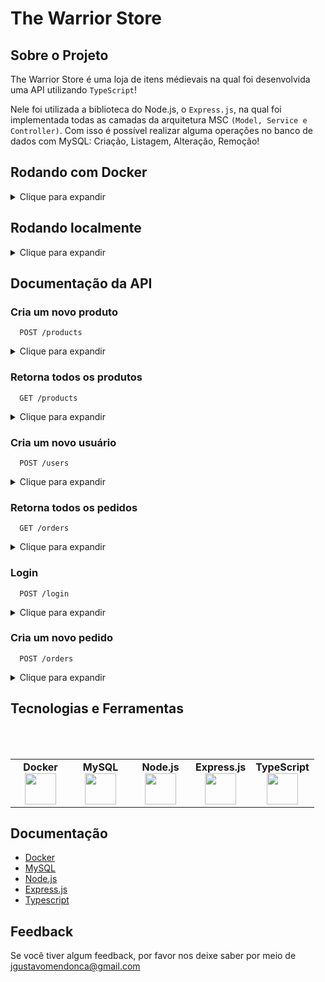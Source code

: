 # The Warrior Store

<a name="readme-top"></a>

## Sobre o Projeto

The Warrior Store é uma loja de itens médievais na qual foi desenvolvida uma API utilizando `TypeScript`!

Nele foi utilizada a biblioteca do Node.js, o `Express.js`, na qual foi implementada todas as camadas da arquitetura MSC `(Model, Service e Controller)`. Com isso é possível realizar alguma operações no banco de dados com MySQL: Criação, Listagem, Alteração, Remoção!


## Rodando com Docker

<details>
  <summary>Clique para expandir</summary>
  
  ## É necessário ter o Docker instalado em sua máquina.
  
- Clone o projeto

```bash
  git clone git@github.com:Joaogustavo789/The-Warrior-Store.git
```

- Entre no diretório do projeto

```bash
  cd The-Warrior-Store
```

- Crie os Containers

```js
  docker-compose up -d  // Ele irá rodar dois serviços, um do node e um do db!
```

Se estiver usando `macOS` será necessário colocar manualmente uma opção `platform: linux/amd64` no serviço do banco de dados no arquivo docker-compose.yml desse projeto.

- Entre no container do projeto

```bash
docker exec -it trybesmith bash
```

- Instale as dependências dentro do container

```bash
  npm install
```
</details>

## Rodando localmente

<details>
  <summary>Clique para expandir</summary>
  
## É necessário ter o Node e o MySQL instalados em sua máquina.

- Clone o projeto

```bash
  git clone git@github.com:Joaogustavo789/The-Warrior-Store.git
```

- Entre no diretório do projeto

```bash
  cd The-Warrior-Store
```

- Instale as dependências

```bash
  npm install
```
</details>

## Documentação da API

### Cria um novo produto

```http
  POST /products
```
<details>
  <summary>Clique para expandir</summary>
  <br>

#### Formato da requisição

```js
{
  "name": "Espada longa",
  "amount": "30 peças de ouro"
}
```

#### Resposta esperada

```js
{
  "id": 1,
  "name": "Poção de cura",
  "amount": "20 gold",
}
```

#### Resposta com parâmetros errados
<details>
  <summary>Clique para expandir</summary>
  <br>

- **name vazio**

```js
 { "message": "\"name\" is required" }
```

- **name diferente de string**

```js
  { "message": "\"name\" must be a string" }
```

- **name menor que 3 caracteres**

```js
 { "message": "\"name\" length must be at least 3 characters long" }
```

- **amount vazio**

```js
  { "message": "\"amount\" is required" }
```

- **amount diferente de string**

```js
  { "message": "\"amount\" must be a string" }
```

- **amount menor que 3 caracteres**

```js
 { "message": "\"amount\" length must be at least 3 characters long" }
```
</details>
</details>

### Retorna todos os produtos

```http
  GET /products
```
<details>
  <summary>Clique para expandir</summary>
  <br>

#### Resposta esperada

```js
[
  {
    "id": 1,
    "name": "Poção de cura",
    "amount": "20 gold",
    "orderId": null
  },
  {
    "id": 2,
    "name": "Escudo do Herói",
    "amount": "100 diamond",
    "orderId": 1
  }
]
```
</details>

### Cria um novo usuário

```http
  POST /users
```
<details>
  <summary>Clique para expandir</summary>
  <br>

#### Formato da requisição

```js
{ 
  "username": "MAX",
  "classe": "swordsman",
  "level": 10,
  "password": "SavingPeople"
}
```

#### Resposta esperada

```js
{
  "token": "eyJhbGciOiJIUzI1NiIsInR5cCI6IkpXVCJ9.eyJzdWIiOiIxMjM0NTY3ODkwIiwibmFtZSI6IkpvaG4gRG9lIiwiaWF0IjoxNTE2MjM5MDIyfQ.SflKxwRJSMeKKF2QT4fwpMeJf36POk6yJV_adQssw5c"
}
```

#### Resposta com parâmetros errados
<details>
  <summary>Clique para expandir</summary>
  <br>

- **username vazio**

```js
  { "message": "\"username\" is required" }
```

- **username diferente de string**

```js
  { "message": "\"username\" must be a string" }
```

- **username menor que 3 caracteres**

```js
{ "message": "\"username\" length must be at least 3 characters long" }
```

- **classe vazio**

```js
  { "message": "\"classe\" is required" }
```

- **classe diferente de string**

```js
  { "message": "\"classe\" must be a string" }
```

- **classe menor que 3 caracteres**

```js
 { "message": "\"classe\" length must be at least 3 characters long" }
```

- **level vazio**

```js
  { "message": "\"level\" is required" }
```

- **level diferente de number**

```js
   { "message": "\"level\" must be a number" }
```

- **level menor que 1**

```js
 { "message": "\"level\" must be greater than or equal to 1" }
```

- **password vazia**

```js
 { "message": "\"password\" is required" }
```

- **password diferente de string**

```js
 { "message": "\"password\" must be a string" }
```

- **password menor que 8 caracteres**

```js
 { "message": "\"password\" length must be at least 8 characters long" }
```
</details>
</details>

### Retorna todos os pedidos

```http
  GET /orders
```
<details>
  <summary>Clique para expandir</summary>
  <br>

#### Resposta esperada

```js
[
  {
    "id": 1,
    "userId": 2,
    "productsIds": [1, 2]
  },
  {
    "id": 2,
    "userId": 1,
    "productsIds": [3, 4]
  }
]
```
</details>

### Login

```http
  POST /login
```
<details>
  <summary>Clique para expandir</summary>
  <br>
 
#### Formato da requisição

```js
{
  "username": "string",
  "password": "string"
}
```

#### Resposta esperada

```js
{
  "token": "eyJhbGciOiJIUzI1NiIsInR5cCI6IkpXVCJ9.eyJzdWIiOiIxMjM0NTY3ODkwIiwibmFtZSI6IkpvaG4gRG9lIiwiaWF0IjoxNTE2MjM5MDIyfQ.SflKxwRJSMeKKF2QT4fwpMeJf36POk6yJV_adQssw5c"
}
```

#### Resposta com parâmetros errados
<details>
  <summary>Clique para expandir</summary>
  <br>

- **username vazio**

```js
 { "message": "\"username\" is required" }
```

- **password vazia**

```js
 { "message": "\"password\" is required" }
```

- **username invalído**

```js
  { "message": "Username or password invalid" }
```

- **password invalída**

```js
 { "message": "Username or password invalid" }
```
</details>
</details>

### Cria um novo pedido

```http
  POST /orders
```
<details>
  <summary>Clique para expandir</summary>
  <br>

#### Formato da requisição

```js
{
  "productsIds": [1, 2]
}
```

#### Resposta esperada

```js
{
  "userId": 1,
  "productsIds": [1, 2]
}
```

#### Resposta com parâmetros errados
<details>
  <summary>Clique para expandir</summary>
  <br>

- **token vazio**

```js
 { "message": "Token not found" }
```

- **token inválido**

```js
 { "message": "Invalid token" }
```

- **productsIds vazio**

```js
 { "message": "\"productsIds\" is required" }
```

- **productsIds diferente de array**

```js
 { "message": "\"productsIds\" must be an array" }
```

- **productsIds com array vazio**

```js
 { "message": "\"productsIds\" must include only numbers" }
```
</details>
</details>

## Tecnologias e Ferramentas

<br>
<br>
<table width="320px" align="center">
  <tbody>
    <tr valign="top">
      <td width="80px" align="center">
        <span><strong>Docker</strong></span>
        <img height="50" src="https://cdn.jsdelivr.net/gh/devicons/devicon/icons/docker/docker-plain-wordmark.svg" />
      </td>
      <td width="80px" align="center">
        <span><strong>MySQL</strong></span><br>
        <img height="50" src="https://cdn.jsdelivr.net/gh/devicons/devicon/icons/mysql/mysql-original-wordmark.svg" />
      </td>
      <td width="80px" align="center">
        <span><strong>Node.js</strong></span><br>
          <img height="50" src="https://cdn.jsdelivr.net/gh/devicons/devicon/icons/nodejs/nodejs-original.svg" />
      </td>
      <td width="80px" align="center">
        <span><strong>Express.js</strong></span><br>
          <img height="50" src="https://cdn.jsdelivr.net/gh/devicons/devicon/icons/express/express-original.svg" />
      </td>
      <td width="80px" align="center">
        <span><strong>TypeScript</strong></span><br>
          <img height="50" src="https://cdn.jsdelivr.net/gh/devicons/devicon/icons/typescript/typescript-original.svg" />
      </td>
    </tr>
  </tbody>
</table>

## Documentação

- [Docker](https://docs.docker.com/)
- [MySQL](https://www.mysql.com/)
- [Node.js](https://nodejs.org/en/)
- [Express.js](https://expressjs.com/pt-br/)
- [Typescript](https://www.typescriptlang.org/)

## Feedback

Se você tiver algum feedback, por favor nos deixe saber por meio de jgustavomendonca@gmail.com
